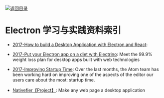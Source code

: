 [![返回目录](https://parg.co/UGo)](https://parg.co/b4z) 



# Electron 学习与实践资料索引



- [2017-How to build a Desktop Application with Electron and React](https://parg.co/bI4): 

- [2017-Put your Electron app on a diet with Electrino](https://parg.co/bM2): Meet the 99.9% weight loss plan for desktop apps built with web technologies

- [2017-Improving Startup Time](http://blog.atom.io/2017/04/18/improving-startup-time.html): Over the last months, the Atom team has been working hard on improving one of the aspects of the editor our users care about the most: startup time.



- [Nativefier【Project】](https://github.com/jiahaog/nativefier): Make any web page a desktop application